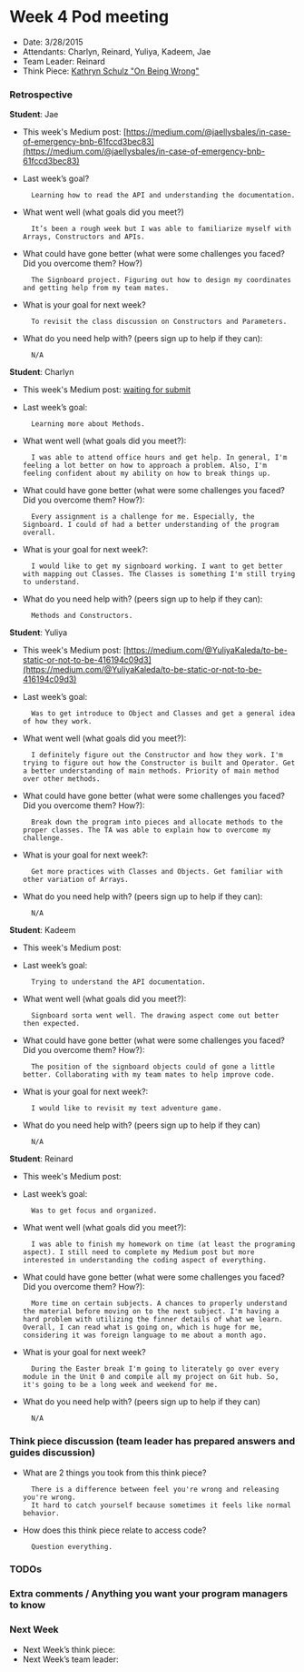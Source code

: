 # Week 4 Pod meeting

* Date: 3/28/2015
* Attendants: Charlyn, Reinard, Yuliya, Kadeem, Jae
* Team Leader: Reinard
* Think Piece: [Kathryn Schulz "On Being Wrong"](http://www.ted.com/talks/kathryn_schulz_on_being_wrong)

### Retrospective

**Student**: Jae 

* This week's Medium post: [https://medium.com/@jaellysbales/in-case-of-emergency-bnb-61fccd3bec83](https://medium.com/@jaellysbales/in-case-of-emergency-bnb-61fccd3bec83)

* Last week’s goal?

		Learning how to read the API and understanding the documentation.

* What went well (what goals did you meet?)

		It’s been a rough week but I was able to familiarize myself with Arrays, Constructors and APIs.  

* What could have gone better (what were some challenges you faced? Did you overcome them? How?)

		The Signboard project. Figuring out how to design my coordinates and getting help from my team mates.  

* What is your goal for next week?

		To revisit the class discussion on Constructors and Parameters.

* What do you need help with? (peers sign up to help if they can): 

		N/A

**Student**: Charlyn

* This week's Medium post: [waiting for submit]()

* Last week’s goal: 

		Learning more about Methods.

* What went well (what goals did you meet?):

		I was able to attend office hours and get help. In general, I'm feeling a lot better on how to approach a problem. Also, I'm feeling confident about my ability on how to break things up. 

* What could have gone better (what were some challenges you faced? Did you overcome them? How?):

		Every assignment is a challenge for me. Especially, the Signboard. I could of had a better understanding of the program overall. 

* What is your goal for next week?:

		I would like to get my signboard working. I want to get better with mapping out Classes. The Classes is something I'm still trying to understand. 

* What do you need help with? (peers sign up to help if they can): 

		Methods and Constructors. 

**Student**: Yuliya

* This week's Medium post: [https://medium.com/@YuliyaKaleda/to-be-static-or-not-to-be-416194c09d3](https://medium.com/@YuliyaKaleda/to-be-static-or-not-to-be-416194c09d3)

* Last week’s goal: 

		Was to get introduce to Object and Classes and get a general idea of how they work. 

* What went well (what goals did you meet?): 

		I definitely figure out the Constructor and how they work. I'm trying to figure out how the Constructor is built and Operator. Get a better understanding of main methods. Priority of main method over other methods. 

* What could have gone better (what were some challenges you faced? Did you overcome them? How?): 

		Break down the program into pieces and allocate methods to the proper classes. The TA was able to explain how to overcome my challenge. 

* What is your goal for next week?: 

		Get more practices with Classes and Objects. Get familiar with other variation of Arrays. 

* What do you need help with? (peers sign up to help if they can):

		N/A

**Student**: Kadeem

* This week's Medium post: []()

* Last week’s goal: 

		Trying to understand the API documentation. 

* What went well (what goals did you meet?):

		Signboard sorta went well. The drawing aspect come out better then expected. 

* What could have gone better (what were some challenges you faced? Did you overcome them? How?): 

		The position of the signboard objects could of gone a little better. Collaborating with my team mates to help improve code. 

* What is your goal for next week?:

		I would like to revisit my text adventure game. 

* What do you need help with? (peers sign up to help if they can)

		N/A

**Student**: Reinard

* This week's Medium post: []()

* Last week’s goal: 

		Was to get focus and organized. 

* What went well (what goals did you meet?): 

		I was able to finish my homework on time (at least the programing aspect). I still need to complete my Medium post but more interested in understanding the coding aspect of everything. 

* What could have gone better (what were some challenges you faced? Did you overcome them? How?): 

		More time on certain subjects. A chances to properly understand the material before moving on to the next subject. I'm having a hard problem with utilizing the finner details of what we learn. Overall, I can read what is going on, which is huge for me, considering it was foreign language to me about a month ago.  

* What is your goal for next week?

		During the Easter break I'm going to literately go over every module in the Unit 0 and compile all my project on Git hub. So, it's going to be a long week and weekend for me.

* What do you need help with? (peers sign up to help if they can)

		N/A


### Think piece discussion (team leader has prepared answers and guides discussion)

* What are 2 things you took from this think piece?

		There is a difference between feel you're wrong and releasing you're wrong.
		It hard to catch yourself because sometimes it feels like normal behavior.  

* How does this think piece relate to access code?

		Question everything. 



### TODOs

### Extra comments / Anything you want your program managers to know

### Next Week

* Next Week’s think piece:
* Next Week’s team leader:

